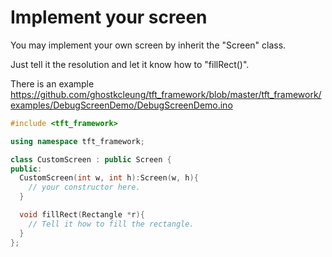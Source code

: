 # Implement your screen

You may implement your own screen by inherit the "Screen" class. 

Just tell it the resolution and let it know how to "fillRect()".

There is an example
https://github.com/ghostkcleung/tft_framework/blob/master/tft_framework/examples/DebugScreenDemo/DebugScreenDemo.ino

```cpp
#include <tft_framework>

using namespace tft_framework;

class CustomScreen : public Screen {
public:
  CustomScreen(int w, int h):Screen(w, h){
    // your constructor here.
  }

  void fillRect(Rectangle *r){
    // Tell it how to fill the rectangle.
  }
};
```
